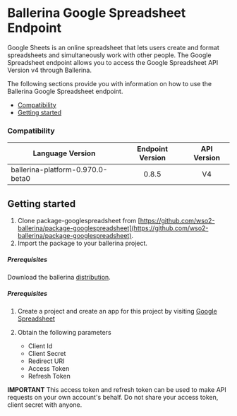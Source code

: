 # Ballerina Google Spreadsheet Endpoint

Google Sheets is an online spreadsheet that lets users create and format
spreadsheets and simultaneously work with other people. The Google Spreadsheet endpoint allows you to access the Google Spreadsheet API Version v4 through Ballerina.

The following sections provide you with information on how to use the Ballerina Google Spreadsheet endpoint.
- [Compatibility](#compatibility)
- [Getting started](#getting-started)


### Compatibility

| Language Version | Endpoint Version | API Version |
|-------|:------------:|:------------:|
| ballerina-platform-0.970.0-beta0   | 0.8.5  | V4 |


## Getting started
1. Clone package-googlespreadsheet from [https://github.com/wso2-ballerina/package-googlespreadsheet](https://github.com/wso2-ballerina/package-googlespreadsheet).
2. Import the package to your ballerina project.

##### Prerequisites
Download the ballerina [distribution](https://ballerinalang.org/downloads/).

##### Prerequisites
1. Create a project and create an app for this project by visiting [Google Spreadsheet](https://console.developers.google.com/)

2. Obtain the following parameters

    * Client Id
    * Client Secret
    * Redirect URI
    * Access Token
    * Refresh Token

**IMPORTANT** This access token and refresh token can be used to make API requests on your own
account's behalf. Do not share your access token, client  secret with anyone.
